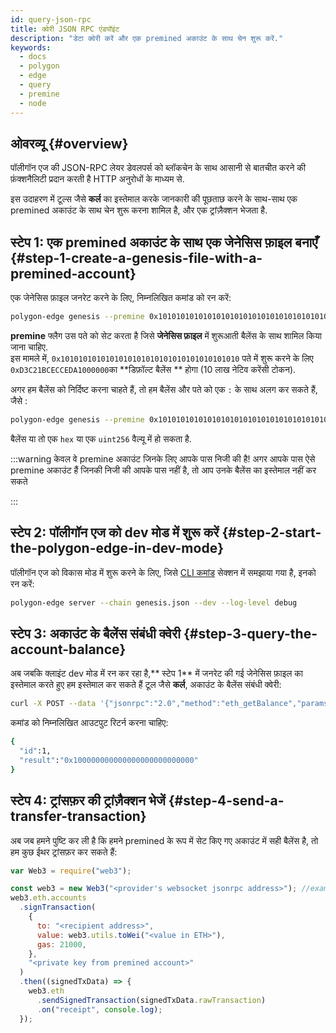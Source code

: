 ```yaml
---
id: query-json-rpc
title: क्वेरी JSON RPC एंडपॉइंट
description: "डेटा क्वेरी करें और एक premined अकाउंट के साथ चेन शुरू करें."
keywords:
  - docs
  - polygon
  - edge
  - query
  - premine
  - node
---
```


## ओवरव्यू {#overview}

पॉलीगॉन एज की JSON-RPC लेयर डेवलपर्स को ब्लॉकचेन के साथ आसानी से बातचीत करने की फ़ंक्शनैलिटी प्रदान करती है
HTTP अनुरोधों के माध्यम से.

इस उदाहरण में टूल्स जैसे **कर्ल** का इस्तेमाल करके जानकारी की पूछताछ करने के साथ-साथ एक premined अकाउंट के साथ चेन शुरू करना शामिल है,
और एक ट्रांज़ैक्शन भेजता है.

## स्टेप 1: एक premined अकाउंट के साथ एक जेनेसिस फ़ाइल बनाएँ {#step-1-create-a-genesis-file-with-a-premined-account}

एक जेनेसिस फ़ाइल जनरेट करने के लिए, निम्नलिखित कमांड को रन करें:
````bash
polygon-edge genesis --premine 0x1010101010101010101010101010101010101010
````

**premine** फ्लैग उस पते को सेट करता है जिसे **जेनेसिस फ़ाइल** में शुरूआती बैलेंस के साथ शामिल किया जाना चाहिए.<br />
इस मामले में, `0x1010101010101010101010101010101010101010` पते में शुरू करने के लिए `0xD3C21BCECCEDA1000000`का **डिफ़ॉल्ट बैलेंस ** होगा
(10 लाख नेटिव करेंसी टोकन).

अगर हम बैलेंस को निर्दिष्ट करना चाहते हैं, तो हम बैलेंस और पते को एक `:` के साथ अलग कर सकते हैं, जैसे :
````bash
polygon-edge genesis --premine 0x1010101010101010101010101010101010101010:0x123123
````

बैलेंस या तो एक `hex` या एक `uint256` वैल्यू में हो सकता है.

:::warning केवल वे premine अकाउंट जिनके लिए आपके पास निजी की है!
अगर आपके पास ऐसे premine अकाउंट हैं जिनकी निजी की आपके पास नहीं है, तो आप उनके बैलेंस का इस्तेमाल नहीं कर सकते

:::

## स्टेप 2: पॉलीगॉन एज को dev मोड में शुरू करें {#step-2-start-the-polygon-edge-in-dev-mode}

पॉलीगॉन एज को विकास मोड में शुरू करने के लिए, जिसे [CLI कमांड](/docs/edge/get-started/cli-commands) सेक्शन में समझाया गया है,
इनको रन करें:
````bash
polygon-edge server --chain genesis.json --dev --log-level debug
````

## स्टेप 3: अकाउंट के बैलेंस संबंधी क्वेरी {#step-3-query-the-account-balance}

अब जबकि क्लाइंट dev मोड में रन कर रहा है,** स्टेप 1** में जनरेट की गई जेनेसिस फ़ाइल का इस्तेमाल करते हुए हम इस्तेमाल कर सकते हैं टूल जैसे
**कर्ल**, अकाउंट के बैलेंस संबंधी क्वेरी:
````bash
curl -X POST --data '{"jsonrpc":"2.0","method":"eth_getBalance","params":["0x1010101010101010101010101010101010101010", "latest"],"id":1}' localhost:8545
````

कमांड को निम्नलिखित आउटपुट रिटर्न करना चाहिए:
````bash
{
  "id":1,
  "result":"0x100000000000000000000000000"
}
````

## स्टेप 4: ट्रांसफ़र की ट्रांज़ैक्शन भेजें {#step-4-send-a-transfer-transaction}

अब जब हमने पुष्टि कर ली है कि हमने premined के रूप में सेट किए गए अकाउंट में सही बैलेंस है, तो हम कुछ ईथर ट्रांसफ़र कर सकते हैं:

````js
var Web3 = require("web3");

const web3 = new Web3("<provider's websocket jsonrpc address>"); //example: ws://localhost:10002/ws
web3.eth.accounts
  .signTransaction(
    {
      to: "<recipient address>",
      value: web3.utils.toWei("<value in ETH>"),
      gas: 21000,
    },
    "<private key from premined account>"
  )
  .then((signedTxData) => {
    web3.eth
      .sendSignedTransaction(signedTxData.rawTransaction)
      .on("receipt", console.log);
  });

````
